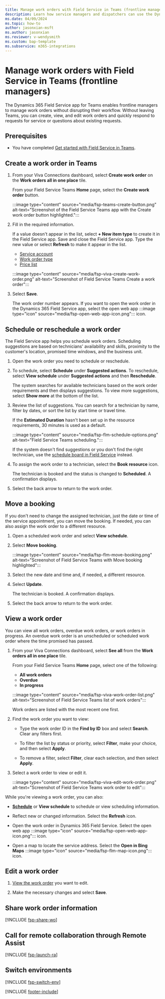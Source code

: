 ```yaml
---
title: Manage work orders with Field Service in Teams (frontline managers)
description: Learn how service managers and dispatchers can use the Dynamics 365 Field Service Teams app to create, view, update, and schedule work orders in Teams.
ms.date: 04/09/2024
ms.topic: how-to
author: jasonxian-msft
ms.author: jasonxian
ms.reviewer: v-wendysmith
ms.custom: bap-template
ms.subservice: m365-integrations
---
```


# Manage work orders with Field Service in Teams (frontline managers)

The Dynamics 365 Field Service app for Teams enables frontline managers to manage work orders without disrupting their workflow. Without leaving Teams, you can create, view, and edit work orders and quickly respond to requests for service or questions about existing requests.

## Prerequisites

- You have completed [Get started with Field Service in Teams](flw-teams-manager-get-started.md).

## Create a work order in Teams

1. From your Viva Connections dashboard, select **Create work order** on the **Work orders all in one place** tile.

   From your Field Service Teams **Home** page, select the **Create work order** button.

   :::image type="content" source="media/fsp-teams-create-button.png" alt-text="Screenshot of  the Field Service Teams app with the Create work order button highlighted.":::

1. Fill in the required information.

   If a value doesn't appear in the list, select **+ New item type** to create it in the Field Service app. Save and close the Field Service app. Type the new value or select **Refresh** to make it appear in the list.

   - [Service account](accounts.md)
   - [Work order type](create-work-order-types.md)
   - [Price list](create-price-list.md)

   :::image type="content" source="media/fsp-viva-create-work-order.png" alt-text="Screenshot of Field Service Teams Create a work order":::

1. Select **Save**.

   The work order number appears. If you want to open the work order in the Dynamics 365 Field Service app, select the open web app :::image type="icon" source="media/fsp-open-web-app-icon.png"::: icon.

## Schedule or reschedule a work order

The Field Service app helps you schedule work orders. Scheduling suggestions are based on technicians' availability and skills, proximity to the customer's location, promised time windows, and the business unit.

1. Open the work order you need to schedule or reschedule.

1. To schedule, select **Schedule** under **Suggested actions**. To reschedule, select **View schedule** under **Suggested actions** and then **Reschedule**.

   The system searches for available technicians based on the work order requirements and then displays suggestions. To view more suggestions, select **Show more** at the bottom of the list.

1. Review the list of suggestions. You can search for a technician by name, filter by dates, or sort the list by start time or travel time.

   If the **Estimated Duration** hasn't been set up in the resource requirements, 30 minutes is used as a default.

   :::image type="content" source="media/fsp-flm-schedule-options.png" alt-text="Field Service Teams scheduling.":::

   If the system doesn't find suggestions or you don't find the right technician, use the [schedule board in Field Service](preview-schedule-board.md) instead.

1. To assign the work order to a technician, select the **Book resource** icon.

   The technician is booked and the status is changed to **Scheduled**. A confirmation displays.

1. Select the back arrow to return to the work order.

## Move a booking

If you don't need to change the assigned technician, just the date or time of the service appointment, you can move the booking. If needed, you can also assign the work order to a different resource.

1. Open a scheduled work order and select **View schedule**.

1. Select **Move booking**.

   :::image type="content" source="media/fsp-flm-move-booking.png" alt-text="Screenshot of Field Service Teams with Move booking highlighted":::

1. Select the new date and time and, if needed, a different resource.

1. Select **Update**.

   The technician is booked. A confirmation displays.

1. Select the back arrow to return to the work order.

## View a work order

You can view all work orders, overdue work orders, or work orders in progress. An overdue work order is an unscheduled or scheduled work order where the time promised has passed.

1. From your Viva Connections dashboard, select **See all** from the **Work orders all in one place** tile.

   From your Field Service Teams **Home** page, select one of the following:

   - **All work orders**
   - **Overdue**
   - **In progress**

   :::image type="content" source="media/fsp-viva-work-order-list.png" alt-text="Screenshot of Field Service Teams list of work orders":::

   Work orders are listed with the most recent one first.

1. Find the work order you want to view:

   - Type the work order ID in the **Find by ID** box and select **Search**. Clear any filters first.

   - To filter the list by status or priority, select **Filter**, make your choice, and then select **Apply**.

   - To remove a filter, select **Filter**, clear each selection, and then select **Apply**.

1. Select a work order to view or edit it.  

   :::image type="content" source="media/fsp-viva-edit-work-order.png" alt-text="Screenshot of Field Service Teams work order to edit":::

While you're viewing a work order, you can also:

- [**Schedule**](#schedule-or-reschedule-a-work-order) or **View schedule** to schedule or view scheduling information.

- Reflect new or changed information. Select the **Refresh** icon.

- Open the work order in Dynamics 365 Field Service. Select the open web app :::image type="icon" source="media/fsp-open-web-app-icon.png"::: icon.

- Open a map to locate the service address. Select the **Open in Bing Maps** :::image type="icon" source="media/fsp-flm-map-icon.png"::: icon.

## Edit a work order

1. [View the work order](#view-a-work-order) you want to edit.

1. Make the necessary changes and select **Save**.

## Share work order information

[!INCLUDE [fsp-share-wo](../includes/fsp-share-wo.md)]

## Call for remote collaboration through Remote Assist

[!INCLUDE [fsp-launch-ra](../includes/fsp-launch-ra.md)]

## Switch environments

[!INCLUDE [fsp-switch-env](../includes/fsp-switch-env.md)]


[!INCLUDE [footer-include](../includes/footer-banner.md)]